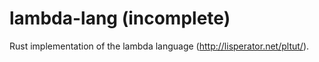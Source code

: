 # lambda-lang (incomplete)

Rust implementation of the lambda language (http://lisperator.net/pltut/).
